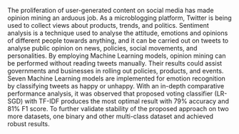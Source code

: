 The proliferation of user-generated content on social media has made opinion
mining an arduous job. As a microblogging platform, Twitter is being used to collect
views about products, trends, and politics. Sentiment analysis is a technique used to
analyse the attitude, emotions and opinions of different people towards anything, and
it can be carried out on tweets to analyse public opinion on news, policies, social
movements, and personalities. By employing Machine Learning models, opinion
mining can be performed without reading tweets manually.
Their results could assist governments and businesses in rolling out policies,
products, and events. Seven Machine Learning models are implemented for emotion
recognition by classifying tweets as happy or unhappy. With an in-depth comparative
performance analysis, it was observed that proposed voting classifier (LR-SGD) with
TF-IDF produces the most optimal result with 79% accuracy and 81% F1 score. To
further validate stability of the proposed approach on two more datasets, one binary
and other multi-class dataset and achieved robust results.
